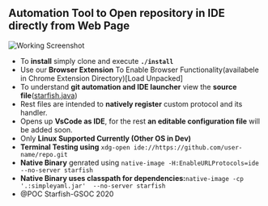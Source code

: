 ## Automation Tool to Open repository in IDE directly from Web Page
![Working Screenshot](https://user-images.githubusercontent.com/31308705/79685056-61078280-8253-11ea-8ac1-aab1531ca0ab.gif)
- To **install** simply clone and execute **`./install`**
- Use our  **Browser Extension** To Enable Browser Functionality(availabele in Chrome Extension Directory)[Load Unpacked]
- To understand **git automation and IDE launcher** view the **source file**([starfish.java](https://github.com/fahad-israr/github-automation-and-open-in-ide/blob/master/starfish.java))
- Rest files are intended to **natively register** custom protocol and its handler.
- Opens up **VsCode as IDE**, for the rest  **an editable configuration file** will be added soon.
- Only **Linux Supported Currently (Other OS in Dev)**
- **Terminal Testing using** `xdg-open ide://https://github.com/user-name/repo.git`
- **Native Binary** genrated using `native-image -H:EnableURLProtocols=ide --no-server starfish`
- **Native Binary uses classpath for dependencies:**`native-image -cp '.:simpleyaml.jar'  --no-server starfish
`
- @POC Starfish-GSOC 2020
